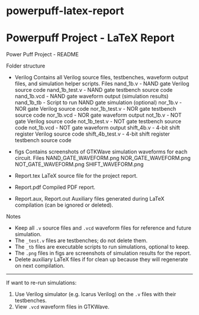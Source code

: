 # powerpuff-latex-report
# Powerpuff Project - LaTeX Report

Power Puff Project - README

Folder structure

- Verilog
    Contains all Verilog source files, testbenches, waveform output files, and simulation helper scripts.
    Files
     nand_1b.v          - NAND gate Verilog source code
     nand_1b_test.v     - NAND gate testbench source code
     nand_1b.vcd        - NAND gate waveform output (simulation results)
     nand_1b_tb         - Script to run NAND gate simulation (optional)
     nor_1b.v           - NOR gate Verilog source code
     nor_1b_test.v      - NOR gate testbench source code
     nor_1b.vcd         - NOR gate waveform output
     not_1b.v           - NOT gate Verilog source code
     not_1b_test.v      - NOT gate testbench source code
     not_1b.vcd         - NOT gate waveform output
     shift_4b.v         - 4-bit shift register Verilog source code
     shift_4b_test.v    - 4-bit shift register testbench source code

- figs
    Contains screenshots of GTKWave simulation waveforms for each circuit.
    Files
     NAND_GATE_WAVEFORM.png
     NOR_GATE_WAVEFORM.png
     NOT_GATE_WAVEFORM.png
     SHIFT_WAVEFORM.png

- Report.tex
    LaTeX source file for the project report.

- Report.pdf
    Compiled PDF report.

- Report.aux, Report.out
    Auxiliary files generated during LaTeX compilation (can be ignored or deleted).

Notes
- Keep all `.v` source files and `.vcd` waveform files for reference and future simulation.
- The `_test.v` files are testbenches; do not delete them.
- The `_tb` files are executable scripts to run simulations, optional to keep.
- The `.png` files in figs are screenshots of simulation results for the report.
- Delete auxiliary LaTeX files if for clean up because they will regenerate on next compilation.

---

If want to re-run simulations:
1. Use Verilog simulator (e.g. Icarus Verilog) on the `.v` files with their testbenches.
2. View `.vcd` waveform files in GTKWave.
